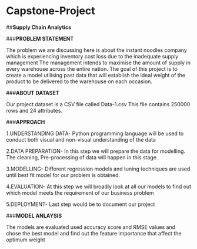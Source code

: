 # Capstone-Project
##**Supply Chain Analytics**

###**PROBLEM STATEMENT**

The problem we are discussing here is about the instant noodles company which is experiencing inventory cost loss due to the inadequate supply management The management intends to maximise the amount of supply in every warehouse across the entire nation. The goal of this project is to create a model utilising past data that will establish the ideal weight of the product to be delivered to the warehouse on each occasion.


###**ABOUT DATASET**

Our project dataset is a CSV file called Data-1.csv This file contains 250000 rows and 24 attributes.


###**APPROACH**

1.UNDERSTANDING DATA- Python programming language will be used to conduct both visual and non-visual understanding of the data

2.DATA PREPARATION- In this step we will prepare the data for modelling. The cleaning, Pre-processing  of data will happen in this stage.

3.MODELLING- Different regression models and tuning techniques are used until best fit model for our problem is obtained.

4.EVALUATION-  At this step we will broadly look at all our models to find out which model meets the requirement of our business problem

5.DEPLOYMENT- Last step would be to document our project


###**MODEL ANLAYSIS**

The models are evaluated used accuracy score and RMSE values and chose the best model and find out the feature importance that affect the optimum weight

